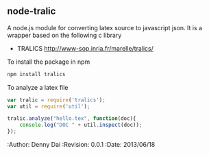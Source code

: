 ## node-tralic
A node.js module for converting latex source to javascript json. It is a wrapper based on the following c library 

* TRALICS <http://www-sop.inria.fr/marelle/tralics/>


To install the package in npm 
```javascript
npm install tralics
```

To analyze a latex file 
```javascript 
var tralic = require('tralics');
var util = require('util');

tralic.analyze("hello.tex", function(doc){
    console.log("DOC " + util.inspect(doc));
});
```


:Author: Denny Dai
:Revision: 0.0.1
:Date: 2013/06/18 


